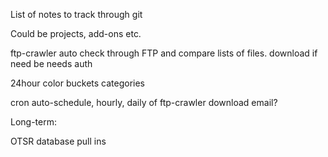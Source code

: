 List of notes to track through git

Could be projects, add-ons etc.

ftp-crawler
    auto check through FTP and compare lists of files.
    download if need be
    needs auth

24hour
    color buckets
    categories

cron 
    auto-schedule, hourly, daily of ftp-crawler
    download email?

Long-term:

OTSR
    database
    pull ins
    